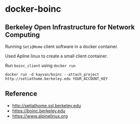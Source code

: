 # docker-boinc

## Berkeley Open Infrastructure for Network Computing

Running `Seti@Home` client software in a docker container.

Used Apline linux to create a small client container.

Run `boinc_client` using `docker run`

```
docker run -d kayvan/boinc --attach_project http://setiathome.berkeley.edu YOUR_ACCOUNT_KEY
```

## Reference

* http://setiathome.ssl.berkeley.edu
* https://boinc.berkeley.edu
* https://www.alpinelinux.org
